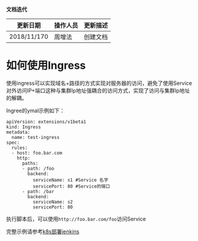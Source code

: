 **文档迭代**

|  更新日期 | 操作人员  | 更新描述  |
| ------------ | ------------ | ------------ |
|  2018/11/170|周增法    | 创建文档  |

# 如何使用Ingress

使用ingress可以实现域名+路径的方式实现对服务器的访问，避免了使用Service对外访问IP+端口这种与集群Ip地址强耦合的访问方式，实现了访问与集群Ip地址的解耦。

Ingree的ymal示例如下：
```
apiVersion: extensions/v1beta1
kind: Ingress
metadata:
  name: test-ingress
spec:
  rules:
  - host: foo.bar.com
    http:
      paths:
      - path: /foo
        backend:
          serviceName: s1 #Service 名字
          servicePort: 80 #Service的端口
      - path: /bar
        backend:
          serviceName: s2
          servicePort: 80
```
执行脚本后，可以使用`http://foo.bar.com/foo`访问Service

完整示例请参考[k8s部署jenkins](http://seafile.kodgames.net/lib/3b166c5a-420c-430e-bd42-731e598e9596/file/%E5%91%A8%E5%A2%9E%E6%B3%95/k8s%E9%83%A8%E7%BD%B2Jenkins.md "k8s部署jenkins")

